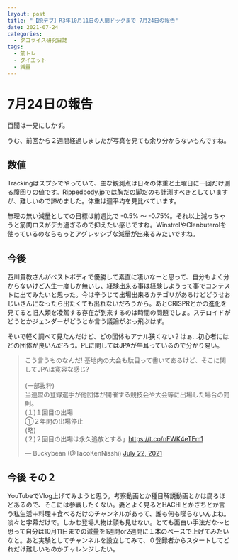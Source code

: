 ```yaml
---
layout: post
title: "【脱デブ】R3年10月11日の人間ドックまで 7月24日の報告"
date: 2021-07-24
categories:
  - タコライス研究日誌
tags:
  - 筋トレ
  - ダイエット
  - 減量
---
```

# 7月24日の報告

百聞は一見にしかず。

うむ、前回から２週間経過しましたが写真を見ても余り分からないもんですね。

## 数値

Trackingはスプシでやっていて、主な観測点は日々の体重と土曜日に一回だけ測る腹回りの値です。Rippedbody.jpでは胸だの脚だのも計測すべきとしていますが、難しいので諦めました。体重は週平均を見比べています。

無理の無い減量としての目標は前週比で -0.5% 〜 -0.75%。それ以上減っちゃうと筋肉ロスがデカ過ぎるので抑えたい感じですね。WinstrolやClenbuterolを使っているのならもっとアグレッシブな減量が出来るみたいですね。

## 今後

西川貴教さんがベストボディで優勝して素直に凄いなーと思って、自分もよく分からないけど人生一度しか無いし、経験出来る事は経験しようって事でコンテストに出てみたいと思った。今は辛うじて出場出来るカテゴリがあるけどどうせおじいさんになったら出たくても出れないだろうから。あとCRISPRとかの進化を見てると旧人類を凌駕する存在が到来するのは時間の問題でしょ。ステロイドがどうとかジェンダーがどうとか言う議論がぶっ飛ぶはず。

そいで軽く調べて見たんだけど、どの団体もアナル狭くない？はぁ…初心者にはどの団体が良いんだろう。PLに関してはJPAが牛耳っているので分かり易い。

<blockquote class="twitter-tweet" data-theme="dark"><p lang="ja" dir="ltr">こう言うものなんだ! 基地内の大会も駄目って書いてあるけど、そこに関してJPAは寛容な感じ?<br><br>(一部抜粋)<br>当連盟の登録選手が他団体が開催する競技会や大会等に出場した場合の罰則。<br>(１)１回目の出場<br> ①２年間の出場停止<br>(略)<br>(２)２回目の出場は永久追放とする」<a href="https://t.co/nFWK4eTEm1">https://t.co/nFWK4eTEm1</a></p>&mdash; Buckybean (@TacoKenNisshi) <a href="https://twitter.com/TacoKenNisshi/status/1418011793633341442?ref_src=twsrc%5Etfw">July 22, 2021</a></blockquote> <script async src="https://platform.twitter.com/widgets.js" charset="utf-8"></script>

## 今後 その２

YouTubeでVlog上げてみようと思う。考察動画とか種目解説動画とかは腐るほどあるので、そこには参戦したくない。妻とよく見るとHACHIとかさちとか言う私生活＋料理＋食べるだけのチャンネルがあって、誰も何も喋らないんよね。淡々と字幕だけで。しかむ登場人物は顔も見せない。とても面白い手法だな〜と思って自分は10月11日までの減量を1週間or2週間に１本のペースで上げてみたいなと。あと実験としてチャンネルを設立してみて、０登録者からスタートしてどれだけ難しいものかチャレンジしたい。